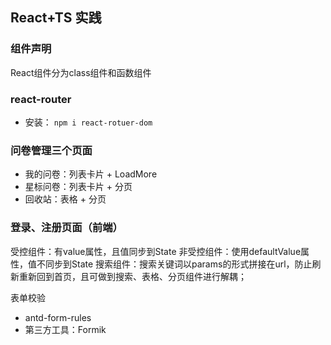 ## React+TS 实践
### 组件声明
React组件分为class组件和函数组件

### react-router
- 安装：
`npm i react-rotuer-dom`

### 问卷管理三个页面
- 我的问卷：列表卡片 + LoadMore
- 星标问卷：列表卡片 + 分页
- 回收站：表格 + 分页

### 登录、注册页面（前端）
受控组件：有value属性，且值同步到State
非受控组件：使用defaultValue属性，值不同步到State
搜索组件：搜索关键词以params的形式拼接在url，防止刷新重新回到首页，且可做到搜索、表格、分页组件进行解耦；

表单校验
- antd-form-rules
- 第三方工具：Formik

